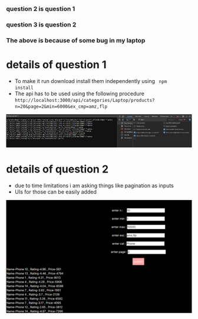 ### question 2 is question 1
### question 3 is question 2

### The above is because of some bug in my laptop


# details of question 1

- To make it run download install them independently using <code> npm install </code>
- The api has to be used using the following procedure
<code>http://localhost:3000/api/categories/Laptop/products?n=20&page=2&min=6000&ex_cmp=amz,flp</code>

![](image.png)

# details of question 2

- due to time limitations i am asking things like pagination as inputs
- UIs for those can be easily added

![alt text](image-1.png)